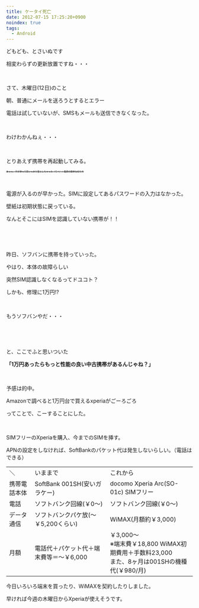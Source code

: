 ```yaml
---
title: ケータイ死亡
date: 2012-07-15 17:25:20+0900
noindex: true
tags:
  - Android
---
```

<p>どもども、とさいぬです</p>
<p>相変わらずの更新放置ですね・・・</p>
<p>&nbsp;</p>
<p>さて、木曜日(12日)のこと<p>
<p>朝、普通にメールを送ろうとするとエラー</p>
<p>電話は試していないが、SMSもメールも送信できなくなった。</p>
<p>&nbsp;</p>
<p>わけわかんねぇ・・・</p>
<p>&nbsp;</p>
<p>とりあえず携帯を再起動してみる。</p>
<p><span style="font-size:6px;"><del>あっっ、手が滑って思いっきり落としちゃった（てへ）←電源の簡単な切り方</del></span></p>
<p>&nbsp;</p>
<p>電源が入るのが早かった。SIMに設定してあるパスワードの入力はなかった。</p>
<p>壁紙は初期状態に戻っている。</p>
<p>なんとそこにはSIMを認識していない携帯が！！</p>
<p>&nbsp;</p>
<p>&nbsp;</p>
<p>昨日、ソフバンに携帯を持っていった。</p>
<p>やはり、本体の故障らしい</p>
<p>突然SIM認識しなくなるってドユコト？</p>
<p>しかも、修理に1万円!?</p>
<p>&nbsp;</p>
<p>もうソフバンやだ・・・</p>
<p>&nbsp;</p>
<p>&nbsp;</p>
<p>と、ここでふと思いついた</p>
<p><span style="font-size:14px;"><strong>「1万円あったらもっと性能の良い中古携帯があるんじゃね？」</strong></span></p>
<p>&nbsp;</p>
<p>予感は的中。</p>
<p>Amazonで調べると1万円台で買えるxperiaがごーろごろ</p>
<p>ってことで、こーすることにした。</p>
<p>&nbsp;</p>
<p>SIMフリーのXperiaを購入、今までのSIMを挿す。</p>
<p>APNの設定をしなければ、SoftBankのパケット代は発生しないらしい。（電話はできる）</p>
<table>
 <tr>
  <td>＼</td>
  <td>いままで</td>
  <td>これから</td>
 </tr>
 <tr>
  <td>携帯電話本体</td>
  <td>SoftBank 001SH(安いガラケー)</td>
  <td>docomo Xperia Arc(SO-01c) SIMフリー</td>
 </tr>
 <tr>
  <td>電話</td>
  <td>ソフトバンク回線(￥0～)</td>
  <td>ソフトバンク回線(￥0～)</td>
 </tr>
 <tr>
  <td>データ通信</td>
  <td>ソフトバンクパケ放(～￥5,200くらい)</td>
  <td>WiMAX(月額約￥3,000)</td>
 </tr>
 <tr>
  <td>月額</td>
  <td>電話代＋パケット代＋端末費等＝～￥6,000</td>
  <td>￥3,000～</br>※端末費￥18,800 WiMAX初期費用＋手数料23,000</br>また、8ヶ月は001SHの機種代(￥980/月)</td>
 </tr>
</table>
<p>今日いろいろ端末を買ったり、WiMAXを契約したりしました。</p>
<p>早ければ今週の木曜日からXperiaが使えそうです。</p>
